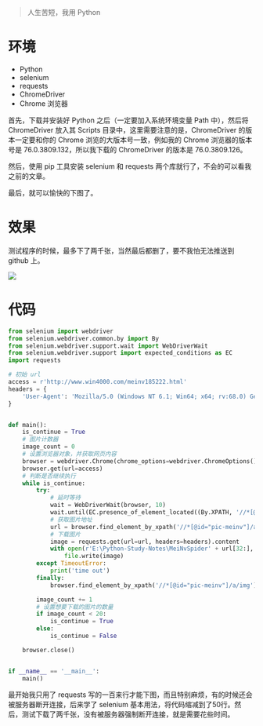 > 人生苦短，我用 Python

# 环境

- Python
- selenium
- requests
- ChromeDriver
- Chrome 浏览器

首先，下载并安装好 Python 之后（一定要加入系统环境变量 Path 中），然后将 ChromeDriver 放入其 Scripts 目录中，这里需要注意的是，ChromeDriver 的版本一定要和你的 Chrome 浏览的大版本号一致，例如我的 Chrome 浏览器的版本号是 76.0.3809.132，所以我下载的 ChromeDriver 的版本是 76.0.3809.126。

然后，使用 pip 工具安装 selenium 和 requests 两个库就行了，不会的可以看我之前的文章。

最后，就可以愉快的下图了。

# 效果

测试程序的时候，最多下了两千张，当然最后都删了，要不我怕无法推送到 github 上。

![](https://dioimgstore.oss-cn-beijing.aliyuncs.com/images/%E6%95%88%E6%9E%9C%E5%9B%BE.jpg)

# 代码

``` python
from selenium import webdriver
from selenium.webdriver.common.by import By
from selenium.webdriver.support.wait import WebDriverWait
from selenium.webdriver.support import expected_conditions as EC
import requests

# 初始 url
access = r'http://www.win4000.com/meinv185222.html'
headers = {
    'User-Agent': 'Mozilla/5.0 (Windows NT 6.1; Win64; x64; rv:68.0) Gecko/20100101 Firefox/68.0'
}


def main():
    is_continue = True
    # 图片计数器
    image_count = 0
    # 设置浏览器对象，并获取网页内容
    browser = webdriver.Chrome(chrome_options=webdriver.ChromeOptions().add_argument('--headless'))
    browser.get(url=access)
    # 判断是否继续执行
    while is_continue:
        try:
            # 延时等待
            wait = WebDriverWait(browser, 10)
            wait.until(EC.presence_of_element_located((By.XPATH, '//*[@id="pic-meinv"]/a/img')))
            # 获取图片地址
            url = browser.find_element_by_xpath('//*[@id="pic-meinv"]/a/img').get_attribute('url')
            # 下载图片
            image = requests.get(url=url, headers=headers).content
            with open(r'E:\Python-Study-Notes\MeiNvSpider' + url[32:], 'wb') as file:
                file.write(image)
        except TimeoutError:
            print('time out')
        finally:
            browser.find_element_by_xpath('//*[@id="pic-meinv"]/a/img').click()

        image_count += 1
        # 设置想要下载的图片的数量
        if image_count < 20:
            is_continue = True
        else:
            is_continue = False

    browser.close()


if __name__ == '__main__':
    main()

```

最开始我只用了 requests 写的一百来行才能下图，而且特别麻烦，有的时候还会被服务器断开连接，后来学了 selenium 基本用法，将代码缩减到了50行。然后，测试下载了两千张，没有被服务器强制断开连接，就是需要花些时间。